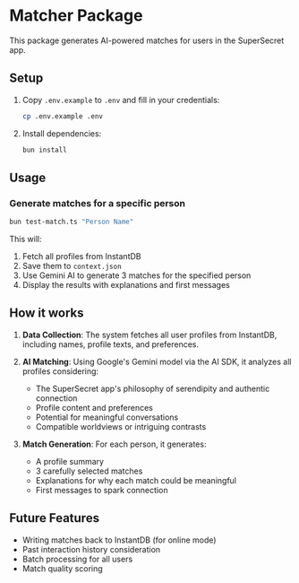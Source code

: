 # Matcher Package

This package generates AI-powered matches for users in the SuperSecret app.

## Setup

1. Copy `.env.example` to `.env` and fill in your credentials:
   ```bash
   cp .env.example .env
   ```

2. Install dependencies:
   ```bash
   bun install
   ```

## Usage

### Generate matches for a specific person

```bash
bun test-match.ts "Person Name"
```

This will:
1. Fetch all profiles from InstantDB
2. Save them to `context.json`
3. Use Gemini AI to generate 3 matches for the specified person
4. Display the results with explanations and first messages

## How it works

1. **Data Collection**: The system fetches all user profiles from InstantDB, including names, profile texts, and preferences.

2. **AI Matching**: Using Google's Gemini model via the AI SDK, it analyzes all profiles considering:
   - The SuperSecret app's philosophy of serendipity and authentic connection
   - Profile content and preferences
   - Potential for meaningful conversations
   - Compatible worldviews or intriguing contrasts

3. **Match Generation**: For each person, it generates:
   - A profile summary
   - 3 carefully selected matches
   - Explanations for why each match could be meaningful
   - First messages to spark connection

## Future Features

- Writing matches back to InstantDB (for online mode)
- Past interaction history consideration
- Batch processing for all users
- Match quality scoring
